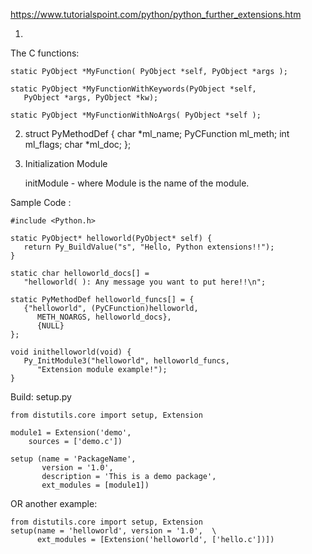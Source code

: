 https://www.tutorialspoint.com/python/python_further_extensions.htm

1.
The C functions:

	static PyObject *MyFunction( PyObject *self, PyObject *args );

	static PyObject *MyFunctionWithKeywords(PyObject *self,
	   PyObject *args, PyObject *kw);

	static PyObject *MyFunctionWithNoArgs( PyObject *self );

2. 
	struct PyMethodDef {
	   char *ml_name;
	   PyCFunction ml_meth;
	   int ml_flags;
	   char *ml_doc;
	};

3. Initialization Module

	initModule - where Module is the name of the module.
	
	


Sample Code :

	#include <Python.h>
	
	static PyObject* helloworld(PyObject* self) {
	   return Py_BuildValue("s", "Hello, Python extensions!!");
	}
	
	static char helloworld_docs[] =
	   "helloworld( ): Any message you want to put here!!\n";
	
	static PyMethodDef helloworld_funcs[] = {
	   {"helloworld", (PyCFunction)helloworld, 
	      METH_NOARGS, helloworld_docs},
	      {NULL}
	};
	
	void inithelloworld(void) {
	   Py_InitModule3("helloworld", helloworld_funcs,
	      "Extension module example!");
	}
	
	
Build: setup.py
	
	from distutils.core import setup, Extension
	
	module1 = Extension('demo',
	    sources = ['demo.c'])
	
	setup (name = 'PackageName',
	       version = '1.0',
	       description = 'This is a demo package',
	       ext_modules = [module1])


OR another example:	
	
	from distutils.core import setup, Extension
	setup(name = 'helloworld', version = '1.0',  \
	      ext_modules = [Extension('helloworld', ['hello.c'])])
